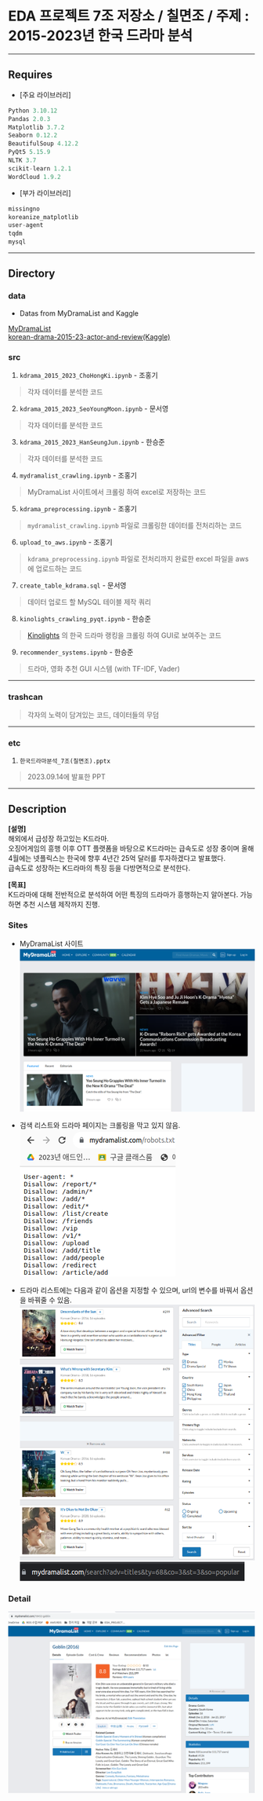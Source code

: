 # EDA 프로젝트 7조 저장소 / 칠면조 / 주제 : 2015-2023년 한국 드라마 분석
---
## Requires
- [주요 라이브러리]  
```python
Python 3.10.12  
Pandas 2.0.3  
Matplotlib 3.7.2  
Seaborn 0.12.2  
BeautifulSoup 4.12.2  
PyQt5 5.15.9
NLTK 3.7  
scikit-learn 1.2.1   
WordCloud 1.9.2  
```

- [부가 라이브러리]  
```python
missingno  
koreanize_matplotlib  
user-agent  
tqdm  
mysql
```

---
## Directory
### data
- Datas from MyDramaList and Kaggle  

[MyDramaList](https://mydramalist.com/)  
[korean-drama-2015-23-actor-and-review(Kaggle)](https://www.kaggle.com/datasets/chanoncharuchinda/korean-drama-2015-23-actor-and-reviewmydramalist)  

### src

1. ```kdrama_2015_2023_ChoHongKi.ipynb```  - 조홍기
> 각자 데이터를 분석한 코드

2. ```kdrama_2015_2023_SeoYoungMoon.ipynb```  - 문서영
> 각자 데이터를 분석한 코드

3. ```kdrama_2015_2023_HanSeungJun.ipynb```  - 한승준
> 각자 데이터를 분석한 코드

4. ```mydramalist_crawling.ipynb```  - 조홍기
> MyDramaList 사이트에서 크롤링 하여 excel로 저장하는 코드

5. ```kdrama_preprocessing.ipynb```  - 조홍기
> ```mydramalist_crawling.ipynb``` 파일로 크롤링한 데이터를 전처리하는 코드

6. ```upload_to_aws.ipynb```  - 조홍기
> ```kdrama_preprocessing.ipynb``` 파일로 전처리까지 완료한 excel 파일을 aws에 업로드하는 코드

7. ```create_table_kdrama.sql```  - 문서영
> 데이터 업로드 할 MySQL 테이블 제작 쿼리

8. ```kinolights_crawling_pyqt.ipynb```  - 한승준
> [Kinolights](https://m.kinolights.com/ranking) 의 한국 드라마 랭킹을 크롤링 하여 GUI로 보여주는 코드

9. ```recommender_systems.ipynb```  - 한승준
> 드라마, 영화 추천 GUI 시스템 (with TF-IDF, Vader)

---
### trashcan
> 각자의 노력이 담겨있는 코드, 데이터들의 무덤

---

### etc

1. ```한국드라마분석_7조(칠면조).pptx```
> 2023.09.14에 발표한 PPT

---
## Description
__[설명]__  
해외에서 급성장 하고있는 K드라마.  
오징어게임의 흥행 이후 OTT 플랫폼을 바탕으로 K드라마는 급속도로 성장 중이며 올해 4월에는 넷플릭스는 한국에 향후 4년간 25억 달러를 투자하겠다고 발표했다.  
급속도로 성장하는 K드라마의 특징 등을 다방면적으로 분석한다.  

__[목표]__  
K드라마에 대해 전반적으로 분석하여 어떤 특징의 드라마가 흥행하는지 알아본다.
가능하면 추천 시스템 제작까지 진행.

### Sites

- MyDramaList 사이트
![Alt text](./images/MyDramaList.png)

- 검색 리스트와 드라마 페이지는 크롤링을 막고 있지 않음.
![Alt text](./images/robots.png)

- 드라마 리스트에는 다음과 같이 옵션을 지정할 수 있으며, url의 변수를 바꿔서 옵션을 바꿔줄 수 있음.
![Alt text](./images/drama_list.png)
![Alt text](./images/drama_list_url.png)

### Detail

![Alt text](./images/drama_webpage.png)
